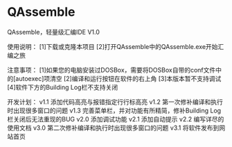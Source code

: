 ﻿# QAssemble
QAssemble，轻量级汇编IDE V1.0

使用说明：
[1]下载或克隆本项目
[2]打开QAssemble中的QAssemble.exe开始汇编之旅

注意事项：
[1]如果您的电脑安装过DOSBox，需要将DOSBox自带的conf文件中的[autoexec]项清空
[2]编译和运行按钮在软件的右上角
[3]本版本暂不支持调试
[4]软件下方的Building Log栏不支持关闭

开发计划：
v1.1 添加代码高亮与报错指定行行标高亮
v1.2 第一次修补编译和执行时出现很多窗口的问题
v1.3 完善菜单栏，并对功能有所精简，修补Building Log栏关闭后无法重现的BUG
v2.0 添加调试功能
v2.1 添加自动提示
v2.2 编写详尽的使用文档
v3.0 第二次修补编译和执行时出现很多窗口的问题
v3.1 将软件发布到网站首页
